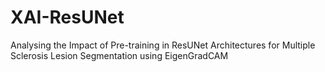 # XAI-ResUNet
Analysing the Impact of Pre-training in ResUNet Architectures for Multiple Sclerosis Lesion Segmentation using EigenGradCAM
